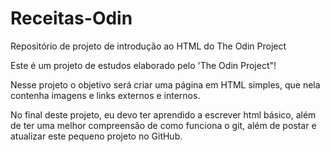 # Receitas-Odin
Repositório de projeto de introdução ao HTML do The Odin Project

Este é um projeto de estudos elaborado pelo 'The Odin Project"!

Nesse projeto o objetivo será criar uma página em HTML simples, que nela contenha imagens e links externos e internos.

No final deste projeto, eu devo ter aprendido a escrever html básico, além de ter uma melhor compreensão de como funciona o git, além de postar e atualizar este pequeno projeto no GitHub.
